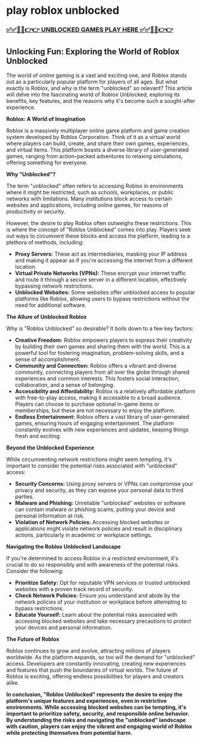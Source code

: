 # play roblox unblocked

### [✅✅🔴🔴👉👉 UNBLOCKED GAMES PLAY HERE ✅✅🔴🔴👉👉](https://topstoryindia.com)

## Unlocking Fun: Exploring the World of Roblox Unblocked

The world of online gaming is a vast and exciting one, and Roblox stands out as a particularly popular platform for players of all ages. But what exactly is Roblox, and why is the term "unblocked" so relevant? This article will delve into the fascinating world of Roblox Unblocked, exploring its benefits, key features, and the reasons why it's become such a sought-after experience.

**Roblox: A World of Imagination**

Roblox is a massively multiplayer online game platform and game creation system developed by Roblox Corporation. Think of it as a virtual world where players can build, create, and share their own games, experiences, and virtual items. This platform boasts a diverse library of user-generated games, ranging from action-packed adventures to relaxing simulations, offering something for everyone.

**Why "Unblocked"?**

The term "unblocked" often refers to accessing Roblox in environments where it might be restricted, such as schools, workplaces, or public networks with limitations. Many institutions block access to certain websites and applications, including online games, for reasons of productivity or security. 

However, the desire to play Roblox often outweighs these restrictions. This is where the concept of "Roblox Unblocked" comes into play. Players seek out ways to circumvent these blocks and access the platform, leading to a plethora of methods, including:

* **Proxy Servers:** These act as intermediaries, masking your IP address and making it appear as if you're accessing the internet from a different location.
* **Virtual Private Networks (VPNs):** These encrypt your internet traffic and route it through a secure server in a different location, effectively bypassing network restrictions.
* **Unblocked Websites:** Some websites offer unblocked access to popular platforms like Roblox, allowing users to bypass restrictions without the need for additional software.

**The Allure of Unblocked Roblox**

Why is "Roblox Unblocked" so desirable? It boils down to a few key factors:

* **Creative Freedom:** Roblox empowers players to express their creativity by building their own games and sharing them with the world. This is a powerful tool for fostering imagination, problem-solving skills, and a sense of accomplishment.
* **Community and Connection:** Roblox offers a vibrant and diverse community, connecting players from all over the globe through shared experiences and common interests. This fosters social interaction, collaboration, and a sense of belonging.
* **Accessibility and Affordability:** Roblox is a relatively affordable platform with free-to-play access, making it accessible to a broad audience. Players can choose to purchase optional in-game items or memberships, but these are not necessary to enjoy the platform.
* **Endless Entertainment:** Roblox offers a vast library of user-generated games, ensuring hours of engaging entertainment. The platform constantly evolves with new experiences and updates, keeping things fresh and exciting.

**Beyond the Unblocked Experience**

While circumventing network restrictions might seem tempting, it's important to consider the potential risks associated with "unblocked" access:

* **Security Concerns:** Using proxy servers or VPNs can compromise your privacy and security, as they can expose your personal data to third parties.
* **Malware and Phishing:** Unreliable "unblocked" websites or software can contain malware or phishing scams, putting your device and personal information at risk.
* **Violation of Network Policies:** Accessing blocked websites or applications might violate network policies and result in disciplinary actions, particularly in academic or workplace settings.

**Navigating the Roblox Unblocked Landscape**

If you're determined to access Roblox in a restricted environment, it's crucial to do so responsibly and with awareness of the potential risks. Consider the following:

* **Prioritize Safety:** Opt for reputable VPN services or trusted unblocked websites with a proven track record of security.
* **Check Network Policies:** Ensure you understand and abide by the network policies of your institution or workplace before attempting to bypass restrictions.
* **Educate Yourself:** Learn about the potential risks associated with accessing blocked websites and take necessary precautions to protect your devices and personal information.

**The Future of Roblox**

Roblox continues to grow and evolve, attracting millions of players worldwide. As the platform expands, so too will the demand for "unblocked" access. Developers are constantly innovating, creating new experiences and features that push the boundaries of virtual worlds. The future of Roblox is exciting, offering endless possibilities for players and creators alike.

**In conclusion, "Roblox Unblocked" represents the desire to enjoy the platform's unique features and experiences, even in restrictive environments. While accessing blocked websites can be tempting, it's important to prioritize safety, security, and responsible online behavior. By understanding the risks and navigating the "unblocked" landscape with caution, players can enjoy the vibrant and engaging world of Roblox while protecting themselves from potential harm.** 
